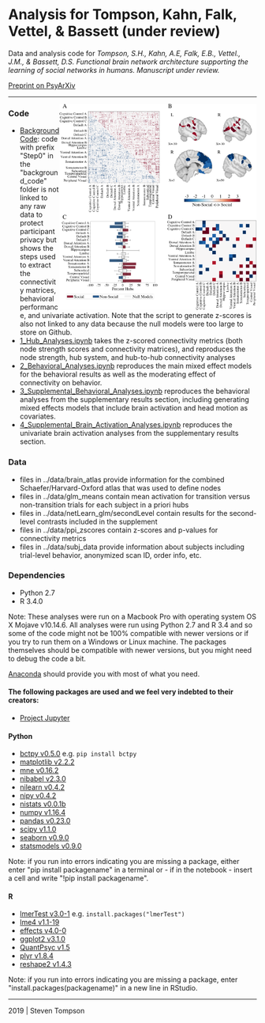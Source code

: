 # Analysis for Tompson, Kahn, Falk, Vettel, & Bassett (under review)

Data and analysis code for *Tompson, S.H., Kahn, A.E, Falk, E.B., Vettel., J.M., & Bassett, D.S. 
Functional brain network architecture supporting the learning of social networks in humans. 
Manuscript under review.*

[Preprint on PsyArXiv](https://psyarxiv.com/r46gj/)

***

<img align="right" width=400px src=Figures/fig3.png> 

### Code
* [Background Code](code/background_code): code with prefix "Step0" in the "background_code" folder is not linked to 
any raw data to protect participant privacy but shows the steps used to extract the connectivity matrices, 
behavioral performance, and univariate activation. Note that the script to generate z-scores is also not linked to 
any data because the null models were too large to store on Github.
* [1_Hub_Analyses.ipynb](code/1_Hub_Analyses.ipynb) 
takes the z-scored connectivity metrics (both node strength scores and connectivity matrices),
and reproduces the node strength, hub system, and hub-to-hub connectivity analyses
* [2_Behavioral_Analyses.ipynb](code/2_Behavioral_Analyses.ipynb) 
reproduces the main mixed effect models for the behavioral results as well as 
the moderating effect of connectivity on behavior.
* [3_Supplemental_Behavioral_Analyses.ipynb](code/3_Supplemental_Behavioral_Analyses.ipynb) 
reproduces the behavioral analyses from the supplementary results section,
including generating mixed effects models that include brain activation and head motion as covariates.
* [4_Supplemental_Brain_Activation_Analyses.ipynb](code/4_Supplemental_Brain_Activation_Analyses.ipynb) 
reproduces the univariate brain activation analyses from the supplementary results section.

### Data

* files in ../data/brain_atlas provide information for the combined Schaefer/Harvard-Oxford atlas that was used to define nodes
* files in ../data/glm_means contain mean activation for transition versus non-transition trials for each subject in a priori hubs
* files in ../data/netLearn_glm/secondLevel contain results for the second-level contrasts included in the supplement
* files in ../data/ppi_zscores contain z-scores and p-values for connectivity metrics
* files in ../data/subj_data provide information about subjects including trial-level behavior, anonymized scan ID, order info, etc.

### Dependencies
* Python 2.7
* R 3.4.0

Note: These analyses were run on a Macbook Pro with operating system OS X Mojave v10.14.6. 
All analyses were run using Python 2.7 and R 3.4 and so some of the code might not be 100% compatible with newer versions 
or if you try to run them on a Windows or Linux machine. 
The packages themselves should be compatible with newer versions, but you might need to debug the code a bit.

[Anaconda](http://continuum.io/downloads) should provide you with most of what you need.

#### The following packages are used and we feel very indebted to their creators:

* [Project Jupyter](https://github.com/jupyter) 

#### Python
* [bctpy v0.5.0](https://github.com/aestrivex/bctpy) e.g. `pip install bctpy`
* [matplotlib v2.2.2](http://matplotlib.org/)
* [mne v0.16.2](https://www.nmr.mgh.harvard.edu/mne/stable/index.html)
* [nibabel v2.3.0](https://nipy.org/packages/nibabel/index.html)
* [nilearn v0.4.2](https://nipy.org/packages/nilearn/index.html) 
* [nipy v0.4.2](https://nipy.org/packages/nipy/index.html)
* [nistats v0.0.1b](https://nistats.github.io/)
* [numpy v1.16.4](http://www.numpy.org/)
* [pandas v0.23.0](http://pandas.pydata.org/)
* [scipy v1.1.0](https://www.scipy.org/)
* [seaborn v0.9.0](http://seaborn.pydata.org/)
* [statsmodels v0.9.0](https://www.statsmodels.org/stable/index.html)

Note: if you run into errors indicating you are missing a package, either enter "pip install packagename" in a terminal or - if in the notebook - 
insert a cell and write "!pip install packagename".

#### R
* [lmerTest v3.0-1](https://cran.r-project.org/web/packages/lmerTest/index.html) e.g. `install.packages("lmerTest")`
* [lme4 v1.1-19](https://cran.r-project.org/web/packages/lme4/index.html)   
* [effects v4.0-0](https://cran.r-project.org/web/packages/effects/index.html)
* [ggplot2 v3.1.0](https://ggplot2.tidyverse.org/)  
* [QuantPsyc v1.5](https://cran.r-project.org/web/packages/QuantPsyc/index.html)
* [plyr v1.8.4](https://cran.r-project.org/web/packages/plyr/index.html)    
* [reshape2 v1.4.3](https://cran.r-project.org/web/packages/reshape2/index.html)

Note: if you run into errors indicating you are missing a package, enter "install.packages(packagename)" in a new line in RStudio.

***
2019 | Steven Tompson